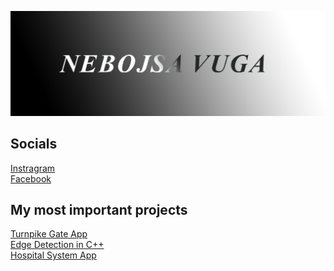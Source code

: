 ![Nebojsa's GitHub Banner](./assets/Banner.png)

## Socials

<a href="https://www.instagram.com/n_vuga/" target=_blank>
  Instragram
</a>

<br>

<a href="https://www.facebook.com/nebojsa.vuga.1/">
  Facebook
</a>

<br>



## My most important projects

<a href="https://github.com/vuganebojsa/NaplatnaRampa">
  Turnpike Gate App
</a>

<br>

<a href="https://github.com/vuganebojsa/EdgeDetectionCpp">
 Edge Detection in C++
</a>
<br>

<a href="https://github.com/kzi-nastava/course-project-t-13">
  Hospital System App
</a>

